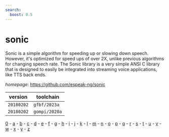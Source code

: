 ```yaml
---
search:
  boost: 0.5
---
```

# sonic

Sonic is a simple algorithm for speeding up or slowing down speech.  However, it's optimized for speed ups of over 2X, unlike previous algorithms for changing speech rate.  The Sonic library is a very simple ANSI C library that is designed to easily be integrated into streaming voice applications, like TTS back ends.

*homepage*: <https://github.com/espeak-ng/sonic>

version | toolchain
--------|----------
``20180202`` | ``gfbf/2023a``
``20180202`` | ``gompi/2020a``

[0](../0/index.md) - [a](../a/index.md) - [b](../b/index.md) - [c](../c/index.md) - [d](../d/index.md) - [e](../e/index.md) - [f](../f/index.md) - [g](../g/index.md) - [h](../h/index.md) - [i](../i/index.md) - [j](../j/index.md) - [k](../k/index.md) - [l](../l/index.md) - [m](../m/index.md) - [n](../n/index.md) - [o](../o/index.md) - [p](../p/index.md) - [q](../q/index.md) - [r](../r/index.md) - [s](../s/index.md) - [t](../t/index.md) - [u](../u/index.md) - [v](../v/index.md) - [w](../w/index.md) - [x](../x/index.md) - [y](../y/index.md) - [z](../z/index.md)

